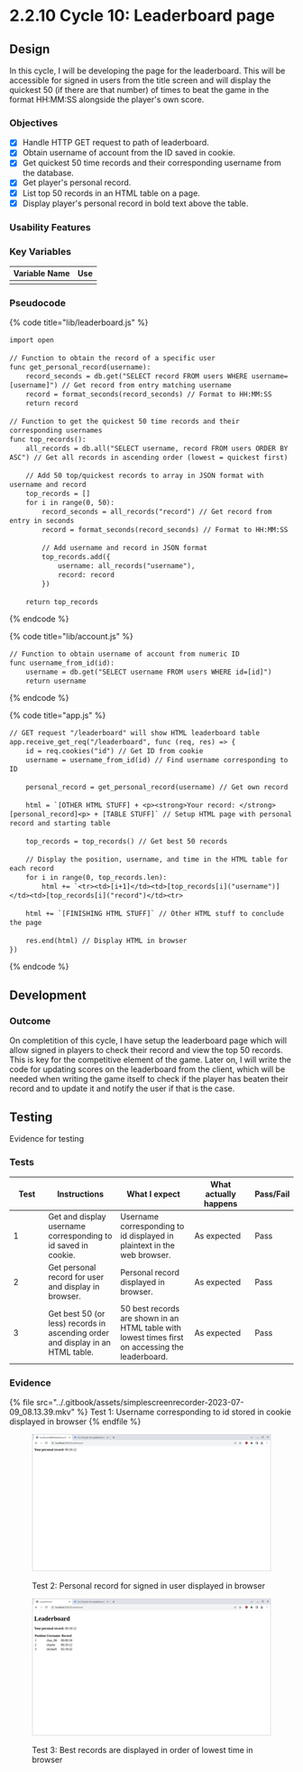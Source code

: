 # 2.2.10 Cycle 10: Leaderboard page

## Design

In this cycle, I will be developing the page for the leaderboard. This will be accessible for signed in users from the title screen and will display the quickest 50 (if there are that number) of times to beat the game in the format HH:MM:SS alongside the player's own score.&#x20;

### Objectives

* [x] Handle HTTP GET request to path of leaderboard.
* [x] Obtain username of account from the ID saved in cookie.
* [x] Get quickest 50 time records and their corresponding username from the database.
* [x] Get player's personal record.
* [x] List top 50 records in an HTML table on a page.
* [x] Display player's personal record in bold text above the table.

### Usability Features

### Key Variables

| Variable Name | Use |
| ------------- | --- |
|               |     |

### Pseudocode

{% code title="lib/leaderboard.js" %}
```
import open

// Function to obtain the record of a specific user
func get_personal_record(username):
    record_seconds = db.get("SELECT record FROM users WHERE username=[username]") // Get record from entry matching username
    record = format_seconds(record_seconds) // Format to HH:MM:SS
    return record

// Function to get the quickest 50 time records and their corresponding usernames
func top_records():
    all_records = db.all("SELECT username, record FROM users ORDER BY ASC") // Get all records in ascending order (lowest = quickest first)
    
    // Add 50 top/quickest records to array in JSON format with username and record
    top_records = []
    for i in range(0, 50):
        record_seconds = all_records("record") // Get record from entry in seconds
        record = format_seconds(record_seconds) // Format to HH:MM:SS
        
        // Add username and record in JSON format
        top_records.add({
            username: all_records("username"),
            record: record
        })
    
    return top_records
```
{% endcode %}

{% code title="lib/account.js" %}
```
// Function to obtain username of account from numeric ID
func username_from_id(id):
    username = db.get("SELECT username FROM users WHERE id=[id]")
    return username
```
{% endcode %}

{% code title="app.js" %}
```
// GET request "/leaderboard" will show HTML leaderboard table
app.receive_get_req("/leaderboard", func (req, res) => {
    id = req.cookies("id") // Get ID from cookie
    username = username_from_id(id) // Find username corresponding to ID
    
    personal_record = get_personal_record(username) // Get own record
    
    html = `[OTHER HTML STUFF] + <p><strong>Your record: </strong>[personal_record]<p> + [TABLE STUFF]` // Setup HTML page with personal record and starting table
    
    top_records = top_records() // Get best 50 records
    
    // Display the position, username, and time in the HTML table for each record
    for i in range(0, top_records.len):
        html += `<tr><td>[i+1]</td><td>[top_records[i]("username")]</td><td>[top_records[i]("record")</td><tr>
    
    html += `[FINISHING HTML STUFF]` // Other HTML stuff to conclude the page
    
    res.end(html) // Display HTML in browser
})
```
{% endcode %}

## Development

### Outcome

On completition of this cycle, I have setup the leaderboard page which will allow signed in players to check their record and view the top 50 records. This is key for the competitive element of the game. Later on, I will write the code for updating scores on the leaderboard from the client, which will be needed when writing the game itself to check if the player has beaten their record and to update it and notify the user if that is the case.

## Testing

Evidence for testing

### Tests

<table><thead><tr><th width="95">Test</th><th width="158">Instructions</th><th width="171">What I expect</th><th width="174">What actually happens</th><th>Pass/Fail</th></tr></thead><tbody><tr><td>1</td><td>Get and display username corresponding to id saved in cookie.</td><td>Username corresponding to id displayed in plaintext in the web browser.</td><td>As expected</td><td>Pass</td></tr><tr><td>2</td><td>Get personal record for user and display in browser.</td><td>Personal record displayed in browser.</td><td>As expected</td><td>Pass</td></tr><tr><td>3</td><td>Get best 50 (or less) records in ascending order and display in an HTML table.</td><td>50 best records are shown in an HTML table with lowest times first on accessing the leaderboard.</td><td>As expected</td><td>Pass</td></tr></tbody></table>

### Evidence

{% file src="../.gitbook/assets/simplescreenrecorder-2023-07-09_08.13.39.mkv" %}
Test 1: Username corresponding to id stored in cookie displayed in browser
{% endfile %}

<figure><img src="../.gitbook/assets/image (19).png" alt=""><figcaption><p>Test 2: Personal record for signed in user displayed in browser</p></figcaption></figure>

<figure><img src="../.gitbook/assets/image (8).png" alt=""><figcaption><p>Test 3: Best records are displayed in order of lowest time in browser</p></figcaption></figure>
